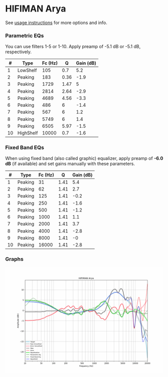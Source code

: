 # HIFIMAN Arya
See [usage instructions](https://github.com/jaakkopasanen/AutoEq#usage) for more options and info.

### Parametric EQs
You can use filters 1-5 or 1-10. Apply preamp of -5.1 dB or -5.1 dB, respectively.

|   # | Type      |   Fc (Hz) |    Q |   Gain (dB) |
|-----|-----------|-----------|------|-------------|
|   1 | LowShelf  |       105 | 0.7  |         5.2 |
|   2 | Peaking   |       183 | 0.36 |        -1.9 |
|   3 | Peaking   |      1729 | 1.47 |         5   |
|   4 | Peaking   |      2814 | 2.64 |        -2.9 |
|   5 | Peaking   |      4689 | 4.56 |        -3.3 |
|   6 | Peaking   |       486 | 6    |        -1.4 |
|   7 | Peaking   |       567 | 6    |         1.2 |
|   8 | Peaking   |      5749 | 6    |         1.4 |
|   9 | Peaking   |      6505 | 5.97 |        -1.5 |
|  10 | HighShelf |     10000 | 0.7  |        -1.6 |

### Fixed Band EQs
When using fixed band (also called graphic) equalizer, apply preamp of **-6.0 dB** (if available) and set gains manually with these parameters.

|   # | Type    |   Fc (Hz) |    Q |   Gain (dB) |
|-----|---------|-----------|------|-------------|
|   1 | Peaking |        31 | 1.41 |         5.4 |
|   2 | Peaking |        62 | 1.41 |         2.7 |
|   3 | Peaking |       125 | 1.41 |        -0.2 |
|   4 | Peaking |       250 | 1.41 |        -1.6 |
|   5 | Peaking |       500 | 1.41 |        -1.2 |
|   6 | Peaking |      1000 | 1.41 |         1.1 |
|   7 | Peaking |      2000 | 1.41 |         3.7 |
|   8 | Peaking |      4000 | 1.41 |        -2.8 |
|   9 | Peaking |      8000 | 1.41 |        -0   |
|  10 | Peaking |     16000 | 1.41 |        -2.8 |

### Graphs
![](./HIFIMAN%20Arya.png)
